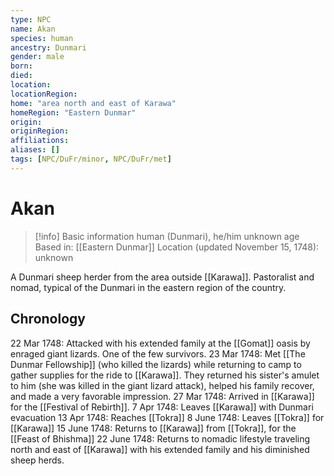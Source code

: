 ```yaml
---
type: NPC
name: Akan
species: human
ancestry: Dunmari
gender: male
born: 
died: 
location: 
locationRegion:
home: "area north and east of Karawa"
homeRegion: "Eastern Dunmar"
origin:
originRegion:
affiliations: 
aliases: []
tags: [NPC/DuFr/minor, NPC/DuFr/met]
---
```

# Akan
>[!info] Basic information
>human (Dunmari), he/him
>unknown age
>Based in: [[Eastern Dunmar]]
>Location (updated November 15, 1748): unknown

A Dunmari sheep herder from the area outside [[Karawa]]. Pastoralist and nomad, typical of the Dunmari in the eastern region of the country. 

## Chronology
22 Mar 1748: Attacked with his extended family at the [[Gomat]] oasis by enraged giant lizards. One of the few survivors. 
23 Mar 1748:  Met [[The Dunmar Fellowship]] (who killed the lizards) while returning to camp to gather supplies for the ride to [[Karawa]]. They returned his sister's amulet to him (she was killed in the giant lizard attack), helped his family recover, and made a very favorable impression. 
27 Mar 1748: Arrived in [[Karawa]] for the [[Festival of Rebirth]].
7 Apr 1748: Leaves [[Karawa]] with Dunmari evacuation
13 Apr 1748: Reaches [[Tokra]]
8 June 1748: Leaves [[Tokra]] for [[Karawa]]
15 June 1748: Returns to [[Karawa]] from [[Tokra]], for the [[Feast of Bhishma]]
22 June 1748: Returns to nomadic lifestyle traveling north and east of [[Karawa]] with his extended family and his diminished sheep herds. 